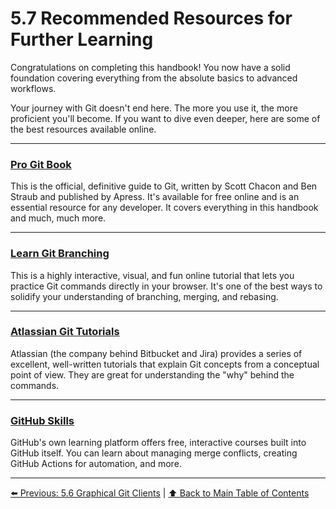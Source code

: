 # 5.7 Recommended Resources for Further Learning

Congratulations on completing this handbook! You now have a solid foundation covering everything from the absolute basics to advanced workflows.

Your journey with Git doesn't end here. The more you use it, the more proficient you'll become. If you want to dive even deeper, here are some of the best resources available online.

---

### [Pro Git Book](https://git-scm.com/book/en/v2)

This is the official, definitive guide to Git, written by Scott Chacon and Ben Straub and published by Apress. It's available for free online and is an essential resource for any developer. It covers everything in this handbook and much, much more.

---

### [Learn Git Branching](https://learngitbranching.js.org/)

This is a highly interactive, visual, and fun online tutorial that lets you practice Git commands directly in your browser. It's one of the best ways to solidify your understanding of branching, merging, and rebasing.

---

### [Atlassian Git Tutorials](https://www.atlassian.com/git/tutorials)

Atlassian (the company behind Bitbucket and Jira) provides a series of excellent, well-written tutorials that explain Git concepts from a conceptual point of view. They are great for understanding the "why" behind the commands.

---

### [GitHub Skills](https://skills.github.com/)

GitHub's own learning platform offers free, interactive courses built into GitHub itself. You can learn about managing merge conflicts, creating GitHub Actions for automation, and more.

---
[⬅️ Previous: 5.6 Graphical Git Clients](5.6-gui-clients.md) | [⬆️ Back to Main Table of Contents](../../README.md)
